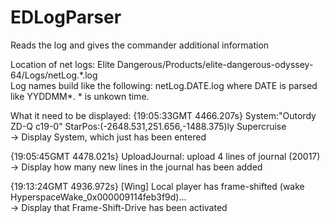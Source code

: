 # EDLogParser
Reads the log and gives the commander additional information

Location of net logs: 
Elite Dangerous/Products/elite-dangerous-odyssey-64/Logs/netLog.*.log<br />
Log names build like the following: netLog.DATE.log where DATE is parsed like YYDDMM\*. * is unkown time.

What it need to be displayed:
{19:05:33GMT 4466.207s} System:"Outordy ZD-Q c19-0" StarPos:(-2648.531,251.656,-1488.375)ly  Supercruise<br />
-> Display System, which just has been entered

{19:05:45GMT 4478.021s} UploadJournal: upload 4 lines of journal (20017)<br />
-> Display how many new lines in the journal has been added

{19:13:24GMT 4936.972s} [Wing] Local player has frame-shifted (wake HyperspaceWake_0x000009114feb3f9d)...<br />
-> Display that Frame-Shift-Drive has been activated

